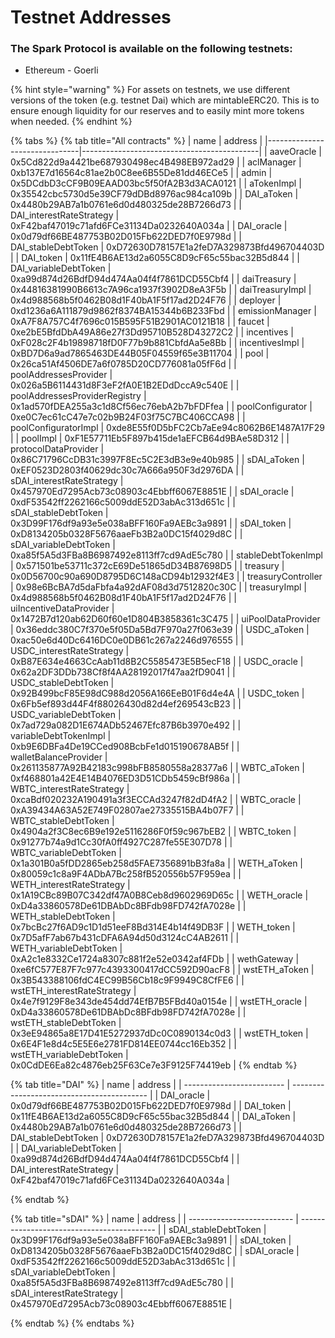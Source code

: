 # Testnet Addresses

### The Spark Protocol is available on the following testnets:

* Ethereum - Goerli

{% hint style="warning" %}
For assets on testnets, we use different versions of the token (e.g. testnet Dai) which are mintableERC20. This is to ensure enough liquidity for our reserves and to easily mint more tokens when needed.
{% endhint %}

{% tabs %}
{% tab title="All contracts" %}
| name                          | address                                    |
|-------------------------------|--------------------------------------------|
| aaveOracle                    | 0x5Cd822d9a4421be687930498ec4B498EB972ad29 |
| aclManager                    | 0xb137E7d16564c81ae2b0C8ee6B55De81dd46ECe5 |
| admin                         | 0x5DCdbD3cCF9B09EAAD03bc5f50fA2B3d3ACA0121 |
| aTokenImpl                    | 0x35542cbc5730d5e39CF79dDBd8976ac984ca109b |
| DAI\_aToken                   | 0x4480b29AB7a1b0761e6d0d480325de28B7266d73 |
| DAI\_interestRateStrategy     | 0xF42baf47019c71afd6FCe31134Da0232640A034a |
| DAI\_oracle                   | 0x0d79df66BE487753B02D015Fb622DED7f0E9798d |
| DAI\_stableDebtToken          | 0xD72630D78157E1a2feD7A329873Bfd496704403D |
| DAI\_token                    | 0x11fE4B6AE13d2a6055C8D9cF65c55bac32B5d844 |
| DAI\_variableDebtToken        | 0xa99d874d26BdfD94d474Aa04f4f7861DCD55Cbf4 |
| daiTreasury                   | 0x44816381990B6613c7A96ca1937f3902D8eA3F5b |
| daiTreasuryImpl               | 0x4d988568b5f0462B08d1F40bA1F5f17ad2D24F76 |
| deployer                      | 0xd1236a6A111879d9862f8374BA15344b6B233Fbd |
| emissionManager               | 0xA7F8A757C4f7696c015B595F51B2901AC0121B18 |
| faucet                        | 0xe2bE5BfdDbA49A86e27f3Dd95710B528D43272C2 |
| incentives                    | 0xF028c2F4b19898718fD0F77b9b881CbfdAa5e8Bb |
| incentivesImpl                | 0xBD7D6a9ad7865463DE44B05F04559f65e3B11704 |
| pool                          | 0x26ca51Af4506DE7a6f0785D20CD776081a05fF6d |
| poolAddressesProvider         | 0x026a5B6114431d8F3eF2fA0E1B2EDdDccA9c540E |
| poolAddressesProviderRegistry | 0x1ad570fDEA255a3c1d8Cf56ec76ebA2b7bFDFfea |
| poolConfigurator              | 0xe0C7ec61cC47e7c02b9B24F03f75C7BC406CCA98 |
| poolConfiguratorImpl          | 0xde8E55f0D5bFC2Cb7aEe94c8062B6E1487A17F29 |
| poolImpl                      | 0xF1E57711Eb5F897b415de1aEFCB64d9BAe58D312 |
| protocolDataProvider          | 0x86C71796CcDB31c3997F8Ec5C2E3dB3e9e40b985 |
| sDAI\_aToken                  | 0xEF0523D2803f40629dc30c7A666a950F3d2976DA |
| sDAI\_interestRateStrategy    | 0x457970Ed7295Acb73c08903c4Ebbff6067E8851E |
| sDAI\_oracle                  | 0xdF53542ff2262166c5009ddE52D3abAc313d651c |
| sDAI\_stableDebtToken         | 0x3D99F176df9a93e5e038aBFF160Fa9AEBc3a9891 |
| sDAI\_token                   | 0xD8134205b0328F5676aaeFb3B2a0DC15f4029d8C |
| sDAI\_variableDebtToken       | 0xa85f5A5d3FBa8B6987492e8113ff7cd9AdE5c780 |
| stableDebtTokenImpl           | 0x571501be53711c372cE69De51865dD34B87698D5 |
| treasury                      | 0x0D56700c90a690D8795D6C148aCD94b12932f4E3 |
| treasuryController            | 0x98e6BcBA7d5daFbfa4a92dAF08d3d7512820c30C |
| treasuryImpl                  | 0x4d988568b5f0462B08d1F40bA1F5f17ad2D24F76 |
| uiIncentiveDataProvider       | 0x1472B7d120ab62D60f60e1D804B3858361c3C475 |
| uiPoolDataProvider            | 0x36eddc380C7f370e5f05Da5Bd7F970a27f063e39 |
| USDC\_aToken                  | 0xac50e6d40Dc6416DC0e0DB61c267a2246d976555 |
| USDC\_interestRateStrategy    | 0xB87E634e4663CcAab11d8B2C5585473E5B5ecF18 |
| USDC\_oracle                  | 0x62a2DF3DDb738Cf8f4AA28192017f47aa2fD9041 |
| USDC\_stableDebtToken         | 0x92B499bcF85E98dC988d2056A166EeB01F6d4e4A |
| USDC\_token                   | 0x6Fb5ef893d44F4f88026430d82d4ef269543cB23 |
| USDC\_variableDebtToken       | 0x7ad729a082D1E674ADb52467Efc87B6b3970e492 |
| variableDebtTokenImpl         | 0xb9E6DBFa4De19CCed908BcbFe1d015190678AB5f |
| walletBalanceProvider         | 0x261135877A92B42183c998bFB8580558a28377a6 |
| WBTC\_aToken                  | 0xf468801a42E4E14B4076ED3D51CDb5459cBf986a |
| WBTC\_interestRateStrategy    | 0xcaBdf020232A190491a3f3ECCAd3247f82dD4fA2 |
| WBTC\_oracle                  | 0xA39434A63A52E749F02807ae27335515BA4b07F7 |
| WBTC\_stableDebtToken         | 0x4904a2f3C8ec6B9e192e5116286F0f59c967bEB2 |
| WBTC\_token                   | 0x91277b74a9d1Cc30fA0ff4927C287fe55E307D78 |
| WBTC\_variableDebtToken       | 0x1a301B0a5fDD2865eb258d5FAE7356891bB3fa8a |
| WETH\_aToken                  | 0x80059c1c8a9F4ADbA7Bc258fB520556b57F959ea |
| WETH\_interestRateStrategy    | 0x1A19CBc89B07C342df47A0B8Ceb8d9602969D65c |
| WETH\_oracle                  | 0xD4a33860578De61DBAbDc8BFdb98FD742fA7028e |
| WETH\_stableDebtToken         | 0x7bcBc27f6AD9c1D1d51eeF8Bd314E4b14f49DB3F |
| WETH\_token                   | 0x7D5afF7ab67b431cDFA6A94d50d3124cC4AB2611 |
| WETH\_variableDebtToken       | 0xA2c1e8332Ce1724a8307c881f2e52e0342af4FDb |
| wethGateway                   | 0xe6fC577E87F7c977c4393300417dCC592D90acF8 |
| wstETH\_aToken                | 0x3B543388106fdC4EC99B56Cb18c9F9949C8CfFE6 |
| wstETH\_interestRateStrategy  | 0x4e7f9129F8e343de454dd74EfB7B5FBd40a0154e |
| wstETH\_oracle                | 0xD4a33860578De61DBAbDc8BFdb98FD742fA7028e |
| wstETH\_stableDebtToken       | 0x3eE94865a8E17D41E5272937dDc0C0890134c0d3 |
| wstETH\_token                 | 0x6E4F1e8d4c5E5E6e2781FD814EE0744cc16Eb352 |
| wstETH\_variableDebtToken     | 0x0CdDE6Ea82c4876eb25F63Ce7e3F9125F74419eb |
{% endtab %}

{% tab title="DAI" %}
| name                      | address                                    |
| ------------------------- | ------------------------------------------ |
| DAI\_oracle               | 0x0d79df66BE487753B02D015Fb622DED7f0E9798d |
| DAI\_token                | 0x11fE4B6AE13d2a6055C8D9cF65c55bac32B5d844 |
| DAI\_aToken               | 0x4480b29AB7a1b0761e6d0d480325de28B7266d73 |
| DAI\_stableDebtToken      | 0xD72630D78157E1a2feD7A329873Bfd496704403D |
| DAI\_variableDebtToken    | 0xa99d874d26BdfD94d474Aa04f4f7861DCD55Cbf4 |
| DAI\_interestRateStrategy | 0xF42baf47019c71afd6FCe31134Da0232640A034a |


{% endtab %}

{% tab title="sDAI" %}
| name                       | address                                    |
| -------------------------- | ------------------------------------------ |
| sDAI\_stableDebtToken      | 0x3D99F176df9a93e5e038aBFF160Fa9AEBc3a9891 |
| sDAI\_token                | 0xD8134205b0328F5676aaeFb3B2a0DC15f4029d8C |
| sDAI\_oracle               | 0xdF53542ff2262166c5009ddE52D3abAc313d651c |
| sDAI\_variableDebtToken    | 0xa85f5A5d3FBa8B6987492e8113ff7cd9AdE5c780 |
| sDAI\_interestRateStrategy | 0x457970Ed7295Acb73c08903c4Ebbff6067E8851E |


{% endtab %}
{% endtabs %}

